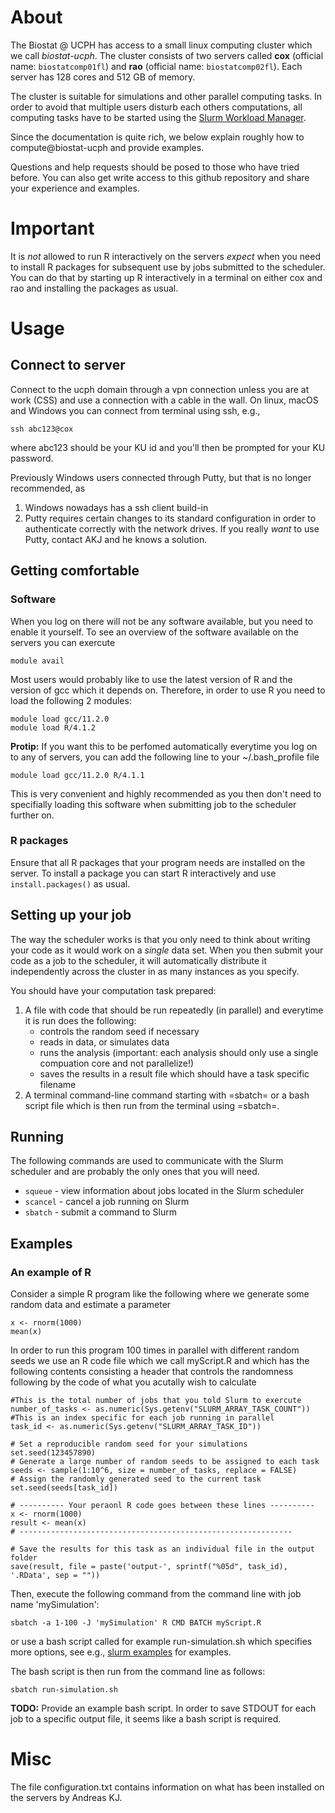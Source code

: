 # About 

The Biostat @ UCPH has
access to a small linux computing cluster which we call
*biostat-ucph*. The cluster consists of two servers called **cox**
(official name: ```biostatcomp01fl```) and **rao**
(official name: ```biostatcomp02fl```). Each server has 128 cores and
512 GB of memory.

The cluster is
suitable for simulations and other parallel computing tasks.  In order
to avoid that multiple users disturb each others computations, all
computing tasks have to be started using the [Slurm Workload Manager](https://slurm.schedmd.com/documentation.html).

Since the documentation is quite rich, we below explain roughly how to
compute@biostat-ucph and provide examples.

Questions and help requests should be posed to those who have tried
before. You can also get write access to this github repository and
share your experience and examples.

# Important

It is *not* allowed to run R interactively on the servers *expect*
when you need to install R packages for subsequent use by jobs
submitted to the scheduler. You can do that by starting up R
interactively in a terminal on either cox and rao and installing the
packages as usual.

# Usage

## Connect to server

Connect to the ucph domain through a vpn connection unless you are at work (CSS) and use a connection with a cable in the wall.
On linux, macOS and Windows you can connect from terminal using ssh, e.g.,

```
ssh abc123@cox
```

where abc123 should be your KU id and you'll then be prompted for your KU password.

Previously Windows users connected through Putty, but that is no longer recommended, as

1) Windows nowadays has a ssh client build-in
2) Putty requires certain changes to its standard configuration in order to authenticate correctly with the network drives. If you really *want* to use Putty, contact AKJ and he knows a solution.

## Getting comfortable

### Software

When you log on there will not be any software available, but you need to enable it yourself.
To see an overview of the software available on the servers you can exercute

```
module avail
```

Most users would probably like to use the latest version of R and the version of gcc
which it depends on. Therefore, in order to use R you need to load the following 2 modules:

```
module load gcc/11.2.0
module load R/4.1.2
```

**Protip:** If you want this to be perfomed automatically everytime you log on to any of servers,
you can add the following line to your ~/.bash_profile file

```
module load gcc/11.2.0 R/4.1.1
```

This is very convenient and highly recommended as you then don't need to specifially loading this software
when submitting job to the scheduler further on.


### R packages

Ensure that all R packages that your program needs are installed on
the server. To install a package you can start R interactively and
use `install.packages()` as usual. 

## Setting up your job

The way the scheduler works is that you only need to think about writing your code as it would work on a *single* data set. 
When you then submit your code as a job to the scheduler, it will automatically distribute it independently across the cluster in as many instances as you specify.

You should have your computation task prepared:

1. A file with code that should be run repeatedly (in parallel) and everytime it is run does the following:
   * controls the random seed if necessary
   * reads in data, or simulates data
   * runs the analysis (important: each analysis should only use a single compuation core and not parallelize!) 
   * saves the results in a result file which should have a task specific filename
2. A terminal command-line command starting with =sbatch= or a bash script file which is then run from the terminal using =sbatch=.

## Running

The following commands are used to communicate with the Slurm scheduler and are probably the only ones that you will need.

* ```squeue``` - view information about jobs located in the Slurm scheduler
* ```scancel``` - cancel a job running on Slurm
* ```sbatch``` - submit a command to Slurm


## Examples

### An example of R
Consider a simple R program like the following where we generate some random
data and estimate a parameter

```
x <- rnorm(1000)
mean(x)
```

In order to run this program 100 times in parallel with different random seeds we use
an R code file which we call myScript.R and which has the following
contents consisting a header that controls the randomness following by the code of what 
you acutally wish to calculate

```
#This is the total number of jobs that you told Slurm to exercute
number_of_tasks <- as.numeric(Sys.getenv("SLURM_ARRAY_TASK_COUNT"))
#This is an index specific for each job running in parallel
task_id <- as.numeric(Sys.getenv("SLURM_ARRAY_TASK_ID"))

# Set a reproducible random seed for your simulations
set.seed(123457890)
# Generate a large number of random seeds to be assigned to each task
seeds <- sample(1:10^6, size = number_of_tasks, replace = FALSE)
# Assign the randomly generated seed to the current task
set.seed(seeds[task_id])

# ---------- Your peraonl R code goes between these lines ----------
x <- rnorm(1000)
result <- mean(x)
# -------------------------------------------------------------

# Save the results for this task as an individual file in the output folder
save(result, file = paste('output-', sprintf("%05d", task_id), '.RData', sep = ""))
```
Then, execute the following command from the command line with job name 'mySimulation':

```sbatch -a 1-100 -J 'mySimulation' R CMD BATCH myScript.R```

or use a bash script called for example run-simulation.sh which
specifies more options, see e.g., [slurm
examples](https://computing.sas.upenn.edu/gpc/job/slurm) for examples.

The bash script is then run from the command line as follows:

```sbatch run-simulation.sh```

**TODO:** Provide an example bash script. In order to save STDOUT for each job to a specific output file,
it seems like a bash script is required.

# Misc

The file configuration.txt contains information on what has been
installed on the servers by Andreas KJ. 

